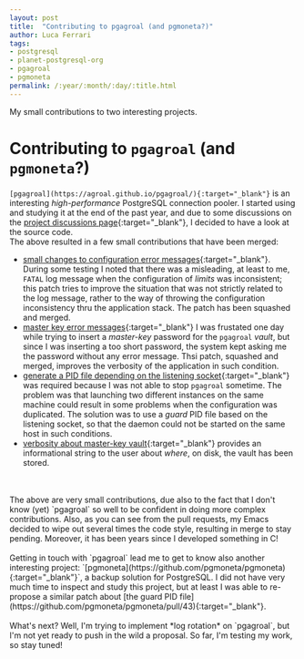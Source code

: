 ```yaml
---
layout: post
title:  "Contributing to pgagroal (and pgmoneta?)"
author: Luca Ferrari
tags:
- postgresql
- planet-postgresql-org
- pgagroal
- pgmoneta
permalink: /:year/:month/:day/:title.html
---
```

My small contributions to two interesting projects.

# Contributing to `pgagroal` (and `pgmoneta`?)

`[pgagroal](https://agroal.github.io/pgagroal/){:target="_blank"}` is an interesting *high-performance* PostgreSQL connection pooler. I started using and studying it at the end of the past year, and due to some discussions on the [project discussions page](https://github.com/agroal/pgagroal/discussions){:target="_blank"}, I decided to have a look at the source code.
<br/>
The above resulted in a few small contributions that have been merged:
- [small changes to configuration error messages](https://github.com/agroal/pgagroal/pull/202){:target="_blank"}. During some testing I noted that there was a misleading, at least to me, `FATAL` log message when the configuration of *limits* was inconsistent; this patch tries to improve the situation that was not strictly related to the log message, rather to the way of throwing the configuration inconsistency thru the application stack. The patch has been squashed and merged.
- [master key error messages](https://github.com/agroal/pgagroal/pull/207){:target="_blank"} I was frustated one day while trying to insert a *master-key* password for the `pgagroal` *vault*, but since I was inserting a too short password, the system kept asking me the password without any error message. Thsi patch, squashed and merged, improves the verbosity of the application in such condition.
- [generate a PID file depending on the listening socket](https://github.com/agroal/pgagroal/pull/201){:target="_blank"} was required because I was not able to stop `pgagroal` sometime. The problem was that launching two different instances on the same machine could result in some problems when the configuration was duplicated. The solution was to use a *guard* PID file based on the listening socket, so that the daemon could not be started on the same host in such conditions.
- [verbosity about master-key vault](https://github.com/agroal/pgagroal/pull/209){:target="_blank"} provides an informational string to the user about *where*, on disk, the vault has been stored.

<br/>
<br/>
The above are very small contributions, due also to the fact that I don't know (yet) `pgagroal` so well to be confident in doing more complex contributions. Also, as you can see from the pull requests, my Emacs decided to wipe out several times the code style, resulting in merge to stay pending. Moreover, it has been years since I developed something in C!

<br/>
<br/>
Getting in touch with `pgagroal` lead me to get to know also another interesting project: `[pgmoneta](https://github.com/pgmoneta/pgmoneta){:target="_blank"}`, a backup solution for PostgreSQL.
I did not have very much time to inspect and study this project, but at least I was able to re-propose a similar patch about [the guard PID file](https://github.com/pgmoneta/pgmoneta/pull/43){:target="_blank"}.

<br/>
<BR/>
What's next? Well, I'm trying to implement *log rotation* on `pgagroal`, but I'm not yet ready to push in the wild a proposal. So far, I'm testing my work, so stay tuned!
